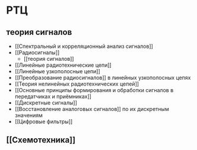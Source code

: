 # РТЦ
## теория сигналов

- [[Спектральный и корреляционный анализ сигналов]]
- [[Радиосигналы]]
	- [[теория сигналов]]
- [[Линейные радиотехнические цепи]]
- [[Линейные узкополосные цепи]]
- [[Преобразование радиосигналов]] в линейных узкополосных цепях
- [[Теория нелинейных радиотехнических цепей]]
- [[Основные принципы формирования и обработки сигналов в передатчиках и приёмниках]]
- [[Дискретные сигналы]]
- [[Восстановление аналоговых сигналов]] по их дискретным значениям
- [[Цифровые фильтры]]

## [[Схемотехника]]
